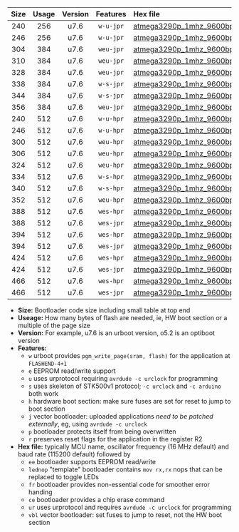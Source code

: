 |Size|Usage|Version|Features|Hex file|
|:-:|:-:|:-:|:-:|:--|
|240|256|u7.6|`w-u-jpr`|[atmega3290p_1mhz_9600bps_ur_vbl.hex](https://raw.githubusercontent.com/stefanrueger/urboot/main/atmega3290p_1mhz_9600bps_ur_vbl.hex)|
|246|256|u7.6|`w-u-jpr`|[atmega3290p_1mhz_9600bps_lednop_ur_vbl.hex](https://raw.githubusercontent.com/stefanrueger/urboot/main/atmega3290p_1mhz_9600bps_lednop_ur_vbl.hex)|
|304|384|u7.6|`weu-jpr`|[atmega3290p_1mhz_9600bps_ee_ur_vbl.hex](https://raw.githubusercontent.com/stefanrueger/urboot/main/atmega3290p_1mhz_9600bps_ee_ur_vbl.hex)|
|310|384|u7.6|`weu-jpr`|[atmega3290p_1mhz_9600bps_ee_lednop_ur_vbl.hex](https://raw.githubusercontent.com/stefanrueger/urboot/main/atmega3290p_1mhz_9600bps_ee_lednop_ur_vbl.hex)|
|328|384|u7.6|`weu-jpr`|[atmega3290p_1mhz_9600bps_ee_lednop_fr_ur_vbl.hex](https://raw.githubusercontent.com/stefanrueger/urboot/main/atmega3290p_1mhz_9600bps_ee_lednop_fr_ur_vbl.hex)|
|338|384|u7.6|`w-s-jpr`|[atmega3290p_1mhz_9600bps_vbl.hex](https://raw.githubusercontent.com/stefanrueger/urboot/main/atmega3290p_1mhz_9600bps_vbl.hex)|
|344|384|u7.6|`w-s-jpr`|[atmega3290p_1mhz_9600bps_lednop_vbl.hex](https://raw.githubusercontent.com/stefanrueger/urboot/main/atmega3290p_1mhz_9600bps_lednop_vbl.hex)|
|356|384|u7.6|`weu-jpr`|[atmega3290p_1mhz_9600bps_ee_lednop_fr_ce_ur_vbl.hex](https://raw.githubusercontent.com/stefanrueger/urboot/main/atmega3290p_1mhz_9600bps_ee_lednop_fr_ce_ur_vbl.hex)|
|240|512|u7.6|`w-u-hpr`|[atmega3290p_1mhz_9600bps_ur.hex](https://raw.githubusercontent.com/stefanrueger/urboot/main/atmega3290p_1mhz_9600bps_ur.hex)|
|246|512|u7.6|`w-u-hpr`|[atmega3290p_1mhz_9600bps_lednop_ur.hex](https://raw.githubusercontent.com/stefanrueger/urboot/main/atmega3290p_1mhz_9600bps_lednop_ur.hex)|
|300|512|u7.6|`weu-hpr`|[atmega3290p_1mhz_9600bps_ee_ur.hex](https://raw.githubusercontent.com/stefanrueger/urboot/main/atmega3290p_1mhz_9600bps_ee_ur.hex)|
|306|512|u7.6|`weu-hpr`|[atmega3290p_1mhz_9600bps_ee_lednop_ur.hex](https://raw.githubusercontent.com/stefanrueger/urboot/main/atmega3290p_1mhz_9600bps_ee_lednop_ur.hex)|
|324|512|u7.6|`weu-hpr`|[atmega3290p_1mhz_9600bps_ee_lednop_fr_ur.hex](https://raw.githubusercontent.com/stefanrueger/urboot/main/atmega3290p_1mhz_9600bps_ee_lednop_fr_ur.hex)|
|334|512|u7.6|`w-s-hpr`|[atmega3290p_1mhz_9600bps.hex](https://raw.githubusercontent.com/stefanrueger/urboot/main/atmega3290p_1mhz_9600bps.hex)|
|340|512|u7.6|`w-s-hpr`|[atmega3290p_1mhz_9600bps_lednop.hex](https://raw.githubusercontent.com/stefanrueger/urboot/main/atmega3290p_1mhz_9600bps_lednop.hex)|
|352|512|u7.6|`weu-hpr`|[atmega3290p_1mhz_9600bps_ee_lednop_fr_ce_ur.hex](https://raw.githubusercontent.com/stefanrueger/urboot/main/atmega3290p_1mhz_9600bps_ee_lednop_fr_ce_ur.hex)|
|388|512|u7.6|`wes-hpr`|[atmega3290p_1mhz_9600bps_ee.hex](https://raw.githubusercontent.com/stefanrueger/urboot/main/atmega3290p_1mhz_9600bps_ee.hex)|
|388|512|u7.6|`wes-jpr`|[atmega3290p_1mhz_9600bps_ee_vbl.hex](https://raw.githubusercontent.com/stefanrueger/urboot/main/atmega3290p_1mhz_9600bps_ee_vbl.hex)|
|394|512|u7.6|`wes-hpr`|[atmega3290p_1mhz_9600bps_ee_lednop.hex](https://raw.githubusercontent.com/stefanrueger/urboot/main/atmega3290p_1mhz_9600bps_ee_lednop.hex)|
|394|512|u7.6|`wes-jpr`|[atmega3290p_1mhz_9600bps_ee_lednop_vbl.hex](https://raw.githubusercontent.com/stefanrueger/urboot/main/atmega3290p_1mhz_9600bps_ee_lednop_vbl.hex)|
|424|512|u7.6|`wes-hpr`|[atmega3290p_1mhz_9600bps_ee_lednop_fr.hex](https://raw.githubusercontent.com/stefanrueger/urboot/main/atmega3290p_1mhz_9600bps_ee_lednop_fr.hex)|
|424|512|u7.6|`wes-jpr`|[atmega3290p_1mhz_9600bps_ee_lednop_fr_vbl.hex](https://raw.githubusercontent.com/stefanrueger/urboot/main/atmega3290p_1mhz_9600bps_ee_lednop_fr_vbl.hex)|
|466|512|u7.6|`wes-hpr`|[atmega3290p_1mhz_9600bps_ee_lednop_fr_ce.hex](https://raw.githubusercontent.com/stefanrueger/urboot/main/atmega3290p_1mhz_9600bps_ee_lednop_fr_ce.hex)|
|466|512|u7.6|`wes-jpr`|[atmega3290p_1mhz_9600bps_ee_lednop_fr_ce_vbl.hex](https://raw.githubusercontent.com/stefanrueger/urboot/main/atmega3290p_1mhz_9600bps_ee_lednop_fr_ce_vbl.hex)|

- **Size:** Bootloader code size including small table at top end
- **Useage:** How many bytes of flash are needed, ie, HW boot section or a multiple of the page size
- **Version:** For example, u7.6 is an urboot version, o5.2 is an optiboot version
- **Features:**
  + `w` urboot provides `pgm_write_page(sram, flash)` for the application at `FLASHEND-4+1`
  + `e` EEPROM read/write support
  + `u` uses urprotocol requiring `avrdude -c urclock` for programming
  + `s` uses skeleton of STK500v1 protocol; `-c urclock` and `-c arduino` both work
  + `h` hardware boot section: make sure fuses are set for reset to jump to boot section
  + `j` vector bootloader: uploaded applications *need to be patched externally*, eg, using `avrdude -c urclock`
  + `p` bootloader protects itself from being overwritten
  + `r` preserves reset flags for the application in the register R2
- **Hex file:** typically MCU name, oscillator frequency (16 MHz default) and baud rate (115200 default) followed by
  + `ee` bootloader supports EEPROM read/write
  + `lednop` "template" bootloader contains `mov rx,rx` nops that can be replaced to toggle LEDs
  + `fr` bootloader provides non-essential code for smoother error handing
  + `ce` bootloader provides a chip erase command
  + `ur` uses urprotocol and requires `avrdude -c urclock` for programming
  + `vbl` vector bootloader: set fuses to jump to reset, not the HW boot section
